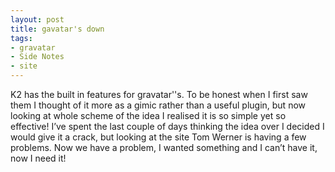 ```yaml
---
layout: post
title: gavatar's down
tags:
- gravatar
- Side Notes
- site
---
```

K2 has the built in features for gravatar''s. To be honest when I first saw them I thought of it more as a gimic rather than a useful plugin, but now looking at whole scheme of the idea I realised it is so simple yet so effective!
I’ve spent the last couple of days thinking the idea over I decided I would give it a crack, but looking at the site Tom Werner is having a few problems. Now we have a problem, I wanted something and I can’t have it, now I need it!
